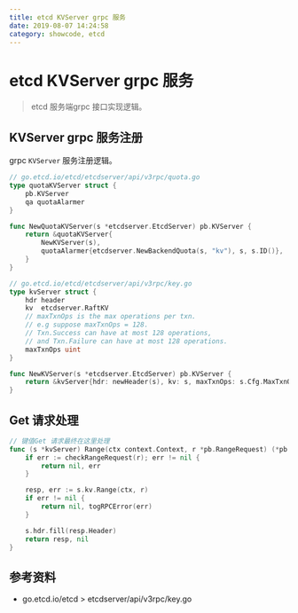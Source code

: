 ```yaml
---
title: etcd KVServer grpc 服务
date: 2019-08-07 14:24:58
category: showcode, etcd
---
```


# etcd KVServer grpc 服务

> etcd 服务端grpc 接口实现逻辑。

## KVServer grpc 服务注册

grpc `KVServer` 服务注册逻辑。

```go
// go.etcd.io/etcd/etcdserver/api/v3rpc/quota.go
type quotaKVServer struct {
	pb.KVServer
	qa quotaAlarmer
}

func NewQuotaKVServer(s *etcdserver.EtcdServer) pb.KVServer {
	return &quotaKVServer{
		NewKVServer(s),
		quotaAlarmer{etcdserver.NewBackendQuota(s, "kv"), s, s.ID()},
	}
}

// go.etcd.io/etcd/etcdserver/api/v3rpc/key.go
type kvServer struct {
	hdr header
	kv  etcdserver.RaftKV
	// maxTxnOps is the max operations per txn.
	// e.g suppose maxTxnOps = 128.
	// Txn.Success can have at most 128 operations,
	// and Txn.Failure can have at most 128 operations.
	maxTxnOps uint
}

func NewKVServer(s *etcdserver.EtcdServer) pb.KVServer {
	return &kvServer{hdr: newHeader(s), kv: s, maxTxnOps: s.Cfg.MaxTxnOps}
}
```

## Get 请求处理

```go
// 键值Get 请求最终在这里处理
func (s *kvServer) Range(ctx context.Context, r *pb.RangeRequest) (*pb.RangeResponse, error) {
	if err := checkRangeRequest(r); err != nil {
		return nil, err
	}

	resp, err := s.kv.Range(ctx, r)
	if err != nil {
		return nil, togRPCError(err)
	}

	s.hdr.fill(resp.Header)
	return resp, nil
}
```

## 参考资料

- go.etcd.io/etcd > etcdserver/api/v3rpc/key.go

